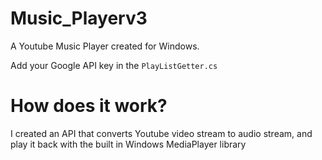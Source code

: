 # Music_Playerv3

A Youtube Music Player created for Windows.

Add your Google API key in the `PlayListGetter.cs`

# How does it work?

I created an API that converts Youtube video stream to audio stream, and play it back with the built in Windows MediaPlayer library
